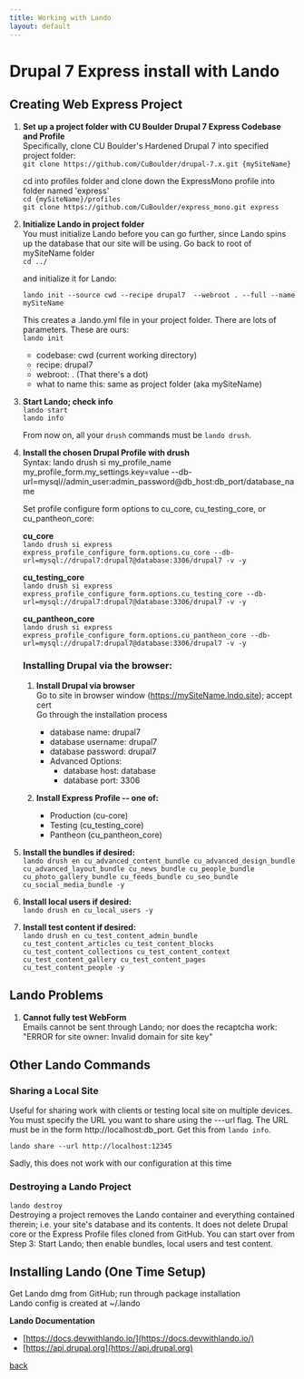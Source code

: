 ```yaml
---
title: Working with Lando
layout: default
---
```


# Drupal 7 Express install with Lando

## Creating Web Express Project

1. **Set up a project folder with CU Boulder Drupal 7 Express Codebase and Profile** <br />
   Specifically, clone CU Boulder's Hardened Drupal 7 into specified project folder:<br />
   `git clone https://github.com/CuBoulder/drupal-7.x.git {mySiteName}`

   cd into profiles folder and clone down the ExpressMono profile into folder named 'express'<br />
   `cd {mySiteName}/profiles` <br />
   `git clone https://github.com/CuBoulder/express_mono.git express`

1. **Initialize Lando in project folder**<br />
   You must initialize Lando before you can go further, since Lando spins up the database that our site will be using. Go back to root of mySiteName folder <br />
   `cd ../`

   and initialize it for Lando:

   `lando init --source cwd --recipe drupal7  --webroot . --full --name mySiteName`

   This creates a .lando.yml file in your project folder. There are lots of parameters. These are ours: <br />
   `lando init`
   * codebase: cwd (current working directory)
   * recipe: drupal7
   * webroot: . (That there's a dot)
   * what to name this: same as project folder (aka mySiteName)

1. **Start Lando; check info**  <br />
   `lando start`  <br />
   `lando info`

   From now on, all your `drush` commands must be `lando drush`.

1. **Install the chosen Drupal Profile with drush** <br />
   Syntax: lando drush si my_profile_name my_profile_form.my_settings.key=value --db-url=mysql//admin_user:admin_password@db_host:db_port/database_name

   Set profile configure form options to cu_core, cu_testing_core, or cu_pantheon_core:

   **cu_core** <br />
     `lando drush si express express_profile_configure_form.options.cu_core --db-url=mysql://drupal7:drupal7@database:3306/drupal7 -v -y`

   **cu_testing_core** <br />
     `lando drush si express express_profile_configure_form.options.cu_testing_core --db-url=mysql://drupal7:drupal7@database:3306/drupal7 -v -y`

   **cu_pantheon_core** <br />
     `lando drush si express express_profile_configure_form.options.cu_pantheon_core --db-url=mysql://drupal7:drupal7@database:3306/drupal7 -v -y`

    ### Installing Drupal via the browser:

    1. **Install Drupal via browser** <br />
       Go to site in browser window (https://mySiteName.lndo.site); accept cert <br />
       Go through the installation process
       * database name: drupal7
       * database username: drupal7
       * database password: drupal7
       * Advanced Options:
         * database host: database
         * database port: 3306

    1. **Install Express Profile -- one of:**
       * Production (cu-core)
       * Testing (cu_testing_core)
       * Pantheon (cu_pantheon_core)

1. **Install the bundles if desired:** <br />
   `lando drush en cu_advanced_content_bundle cu_advanced_design_bundle cu_advanced_layout_bundle cu_news_bundle cu_people_bundle cu_photo_gallery_bundle cu_feeds_bundle cu_seo_bundle cu_social_media_bundle -y`

1. **Install local users if desired:** <br />
   `lando drush en cu_local_users -y`

1. **Install test content if desired:** <br />
   `lando drush en cu_test_content_admin_bundle cu_test_content_articles cu_test_content_blocks cu_test_content_collections cu_test_content_context cu_test_content_gallery cu_test_content_pages cu_test_content_people -y`

## Lando Problems

1. **Cannot fully test WebForm** <br />
   Emails cannot be sent through Lando; nor does the recaptcha work: "ERROR for site owner:
Invalid domain for site key"

## Other Lando Commands

### Sharing a Local Site
Useful for sharing work with clients or testing local site on multiple devices. You must specify the URL you want to share using the ---url flag. The URL must be in the form http://localhost:db_port. Get this from `lando info`.

`lando share --url http://localhost:12345`

Sadly, this does not work with our configuration at this time

### Destroying a Lando Project
`lando destroy` <br />
Destroying a project removes the Lando container and everything contained therein; i.e. your site's database and its contents. It does not delete Drupal core or the Express Profile files cloned from GitHub. You can start over from Step 3: Start Lando; then enable bundles, local users and test content.

## Installing Lando (One Time Setup)

Get Lando dmg from GitHub; run through package installation <br />
Lando config is created at ~/.lando

**Lando Documentation** <br />
* [https://docs.devwithlando.io/](https://docs.devwithlando.io/)
* [https://api.drupal.org](https://api.drupal.org)


[back](./)
